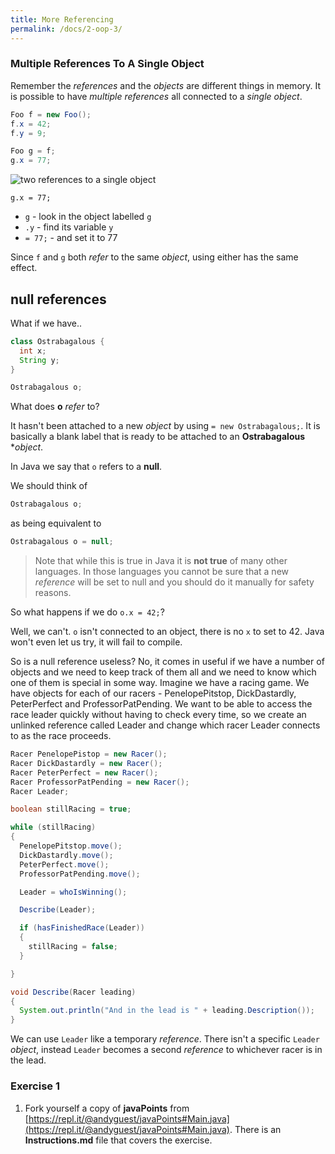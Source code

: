 ```yaml
---
title: More Referencing
permalink: /docs/2-oop-3/
---
```


### Multiple References To A Single Object

Remember the *references* and the *objects* are different things in memory. It is possible to have *multiple references* all connected to a *single object*.

```java
Foo f = new Foo();
f.x = 42;
f.y = 9;  

Foo g = f;
g.x = 77;
```

![two references to a single object](https://ysjprog02.netlify.app/assets/img/topics/2oop1/simpleobject4.png)

`g.x = 77;`  
* `g` - look in the object labelled `g`  
* `.y` - find its variable `y`  
* `= 77;` - and set it to 77

Since `f` and `g` both *refer* to the same *object*, using either has the same effect.  

## **null** references

What if we have..

```java
class Ostrabagalous {
  int x;
  String y;
}

Ostrabagalous o;
```

What does **o** *refer* to?  

It hasn't been attached to a new *object* by using `= new Ostrabagalous;`. It is basically a blank label that is ready to be attached to an **Ostrabagalous** **object*.  

In Java we say that `o` refers to a **null**. 

We should think of 

```java
Ostrabagalous o;
```

as being equivalent to  

```java
Ostrabagalous o = null;
```

> Note that while this is true in Java it is **not true** of many other languages. In those languages you cannot be sure that a new *reference* will be set to null and you should do it manually for safety reasons. 

So what happens if we do `o.x = 42;`?  

Well, we can't. `o` isn't connected to an object, there is no `x` to set to 42. Java won't even let us try, it will fail to compile.  

So is a null reference useless? No, it comes in useful if we have a number of objects and we need to keep track of them all and we need to know which one of them is special in some way. Imagine we have a racing game. We have objects for each of our racers - PenelopePitstop, DickDastardly, PeterPerfect and ProfessorPatPending. We want to be able to access the race leader quickly without having to check every time, so we create an unlinked reference called Leader and change which racer Leader connects to as the race proceeds.  

```java
Racer PenelopePistop = new Racer();
Racer DickDastardly = new Racer();
Racer PeterPerfect = new Racer();
Racer ProfessorPatPending = new Racer();
Racer Leader;

boolean stillRacing = true;

while (stillRacing)
{
  PenelopePitstop.move();
  DickDastardly.move();
  PeterPerfect.move();
  ProfessorPatPending.move();

  Leader = whoIsWinning();

  Describe(Leader);

  if (hasFinishedRace(Leader))
  {
    stillRacing = false;
  }

}

void Describe(Racer leading)
{
  System.out.println("And in the lead is " + leading.Description());
}
```

We can use `Leader` like a temporary *reference*. There isn't a specific `Leader` *object*, instead `Leader` becomes a second *reference* to whichever racer is in the lead.  

### Exercise 1
1. Fork yourself a copy of **javaPoints** from [https://repl.it/@andyguest/javaPoints#Main.java](https://repl.it/@andyguest/javaPoints#Main.java). There is an **Instructions.md** file that covers the exercise.  

